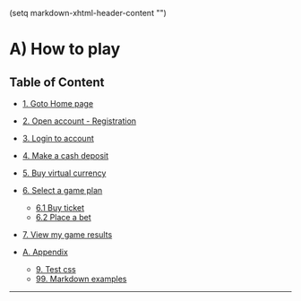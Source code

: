 (setq markdown-xhtml-header-content
      "<style type='text/css'>
img[alt="Homepage"] {
   width: 1200px;
   height: 800px;
}
</style>")

A) How to play
==============

## Table of Content <a name="toc"/>

- [1. Goto Home page](/faqs/readmd.html?fileToRender='10_homepage.md' "Home")
- [2. Open account - Registration](/faqs/readmd.html?fileToRender='20_registration.md' "Signup")
- [3. Login to account](/faqs/readmd.html?fileToRender='30_login.md' "Login")
- [4. Make a cash deposit](/faqs/readmd.html?fileToRender='40_deposit_cash.md' "Deposit")
- [5. Buy virtual currency](/faqs/readmd.html?fileToRender='50_buy_vcash.md' "BuyVcash")
- [6. Select a game plan](/faqs/readmd.html?fileToRender='60_select_plan.md' "Plan")
  * [6.1 Buy ticket](/faqs/readmd.html?fileToRender='61_buy_ticket.md' "BuyTicket")
  * [6.2 Place a bet](/faqs/readmd.html?fileToRender='62_place_bet.md' "PlaceBet")
- [7. View my game results](/faqs/readmd.html?fileToRender='70_mygame_results.md' "MyGameResults")

- [A. Appendix]( "Appendix")
  * [9. Test css](/faqs/readmd.html?fileToRender='testcss.md' "TestCss")
  * [99. Markdown examples](/faqs/readmd.html?fileToRender='99_samples.md' "Examples")
<hr>
